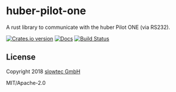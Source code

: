 # huber-pilot-one

A rust library to communicate with the huber Pilot ONE (via RS232).

[![Crates.io version](https://img.shields.io/crates/v/huber-pilot-one.svg)](https://crates.io/crates/huber-pilot-one)
[![Docs](https://docs.rs/huber-pilot-one/badge.svg)](https://docs.rs/huber-pilot-one/)
[![Build Status](https://travis-ci.org/slowtec/huber-pilot-one.svg?branch=master)](https://travis-ci.org/slowtec/huber-pilot-one)

## License

Copyright 2018 [slowtec GmbH](https://www.slowtec.de)

MIT/Apache-2.0
